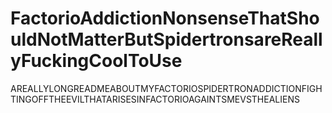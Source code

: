 # FactorioAddictionNonsenseThatShouldNotMatterButSpidertronsareReallyFuckingCoolToUse
AREALLYLONGREADMEABOUTMYFACTORIOSPIDERTRONADDICTIONFIGHTINGOFFTHEEVILTHATARISESINFACTORIOAGAINTSMEVSTHEALIENS
